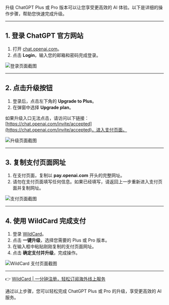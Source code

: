升级 ChatGPT Plus 或 Pro 版本可以让您享受更高效的 AI 体验。以下是详细的操作步骤，帮助您快速完成升级。

---

## 1. 登录 ChatGPT 官方网站

1. 打开 [chat.openai.com](https://chat.openai.com)。
2. 点击 **Login**，输入您的邮箱和密码完成登录。

![登录页面截图](https://downloads.intercomcdn.com/i/o/882689608/f9b0e79bd6f40c4155dd1372/screenshot-20251114-031039.png)

---

## 2. 点击升级按钮

1. 登录后，点击左下角的 **Upgrade to Plus**。
2. 在弹窗中选择 **Upgrade plan**。

如果升级入口无法点击，请访问以下链接：[https://chat.openai.com/invite/accepted](https://chat.openai.com/invite/accepted)，进入支付页面。

![升级页面截图](https://downloads.intercomcdn.com/i/o/882690490/52a458c4246f079d04f47ce9/screenshot-20251114-020527.png)

---

## 3. 复制支付页面网址

1. 在支付页面，复制以 **pay.openai.com** 开头的完整网址。
2. 请勿在支付页面填写任何信息。如果已经填写，请返回上一步重新进入支付页面并复制网址。

![支付页面截图](https://downloads.intercomcdn.com/i/o/882694545/682b7cf473d2f88fa949a059/screenshot-20251114-031835.png)

---

## 4. 使用 WildCard 完成支付

1. 登录 [WildCard](https://bit.ly/bewildcard)。
2. 点击 **一键升级**，选择您需要的 Plus 或 Pro 版本。
3. 在输入框中粘贴刚刚复制的支付页面网址。
4. 点击 **确定支付并升级**，完成操作。

![WildCard 支付页面截图](https://downloads.intercomcdn.com/i/o/1045176334/062d93175cff8f8cbb9e0f66/Screenshot+2025-05-08+at+22_45_33.png)

---

👉 [WildCard | 一分钟注册，轻松订阅海外线上服务](https://bit.ly/bewildcard)

通过以上步骤，您可以轻松完成 ChatGPT Plus 或 Pro 的升级，享受更高效的 AI 服务。